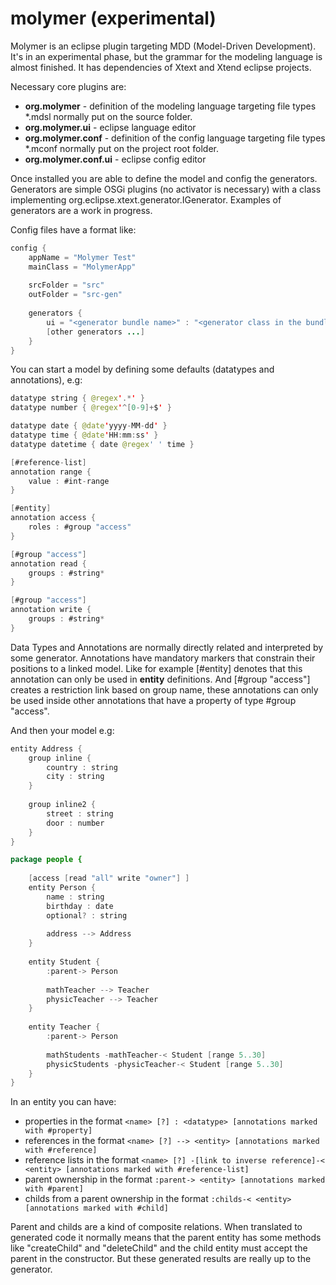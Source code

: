 # molymer (experimental)

Molymer is an eclipse plugin targeting MDD (Model-Driven Development). It's in an experimental phase, but the grammar for the modeling language is almost finished. It has dependencies of Xtext and Xtend eclipse projects.

Necessary core plugins are: 
* **org.molymer** - definition of the modeling language targeting file types *.mdsl normally put on the source folder.
* **org.molymer.ui** - eclipse language editor
* **org.molymer.conf** - definition of the config language targeting file types *.mconf normally put on the project root folder.
* **org.molymer.conf.ui** - eclipse config editor

Once installed you are able to define the model and config the generators. Generators are simple OSGi plugins (no activator is necessary) with a class implementing org.eclipse.xtext.generator.IGenerator. Examples of generators are a work in progress.

Config files have a format like:
```java
config {
	appName = "Molymer Test"
	mainClass = "MolymerApp"
	
	srcFolder = "src"
	outFolder = "src-gen"
	
	generators {
		ui = "<generator bundle name>" : "<generator class in the bundle>"
		[other generators ...]
	}
}
```

You can start a model by defining some defaults (datatypes and annotations), e.g:
```java
datatype string { @regex'.*' }
datatype number { @regex'^[0-9]+$' }

datatype date { @date'yyyy-MM-dd' }
datatype time { @date'HH:mm:ss' }
datatype datetime { date @regex' ' time }

[#reference-list]
annotation range {
	value : #int-range
}

[#entity]
annotation access {
	roles : #group "access"
}

[#group "access"]
annotation read {
	groups : #string*
}

[#group "access"]
annotation write {
	groups : #string*
}
```
Data Types and Annotations are normally directly related and interpreted by some generator.
Annotations have mandatory markers that constrain their positions to a linked model. Like for example [#entity] denotes that this annotation can only be used in **entity** definitions. And [#group "access"] creates a restriction link based on group name, these annotations can only be used inside other annotations that have a property of type #group "access".

And then your model e.g:
```java
entity Address {
	group inline {
		country : string
		city : string
	}
	
	group inline2 {
		street : string
		door : number
	}
}

package people {
	
	[access [read "all" write "owner"] ]
	entity Person {
		name : string
		birthday : date
		optional? : string
		
		address --> Address
	}
	
	entity Student {
		:parent-> Person
		
		mathTeacher --> Teacher
		physicTeacher --> Teacher
	}
	
	entity Teacher {
		:parent-> Person
		
		mathStudents -mathTeacher-< Student [range 5..30]
		physicStudents -physicTeacher-< Student [range 5..30]
	}
}
```
In an entity you can have: 
* properties in the format ```<name> [?] : <datatype> [annotations marked with #property]```
* references in the format ```<name> [?] --> <entity> [annotations marked with #reference]```
* reference lists in the format ```<name> [?] -[link to inverse reference]-< <entity> [annotations marked with #reference-list]```
* parent ownership in the format ```:parent-> <entity> [annotations marked with #parent]```
* childs from a parent ownership in the format ```:childs-< <entity> [annotations marked with #child]```

Parent and childs are a kind of composite relations. When translated to generated code it normally means that the parent entity has some methods like "createChild" and "deleteChild" and the child entity must accept the parent in the constructor. But these generated results are really up to the generator.
